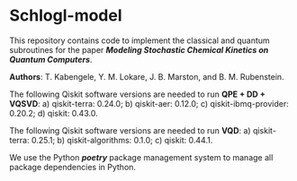 # Schlogl-model
This repository contains code to implement the classical and quantum subroutines for the paper ***Modeling Stochastic Chemical Kinetics on Quantum Computers***. 

**Authors**: T. Kabengele, Y. M. Lokare, J. B. Marston, and B. M. Rubenstein. 

The following Qiskit software versions are needed to run **QPE + DD + VQSVD**: a) qiskit-terra: 0.24.0; b) qiskit-aer: 0.12.0; c) qiskit-ibmq-provider: 0.20.2; d) qiskit: 0.43.0.

The following Qiskit software versions are needed to run **VQD**: a) qiskit-terra: 0.25.1; b) qiskit-algorithms: 0.1.0; c) qiskit: 0.44.1. 

We use the Python ***poetry*** package management system to manage all package dependencies in Python. 
